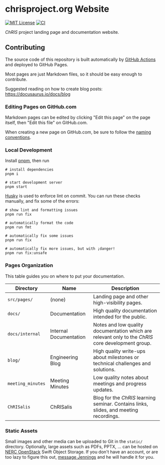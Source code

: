 # chrisproject.org Website

[![MIT License](https://img.shields.io/github/license/fnndsc/website2)](/LICENSE)
[![CI](https://github.com/FNNDSC/website2/actions/workflows/ci.yml/badge.svg)](https://github.com/FNNDSC/website2/actions/workflows/ci.yml)

_ChRIS_ project landing page and documentation website.

## Contributing

The source code of this repository is built automatically by
[GitHub Actions](https://github.com/FNNDSC/chrisproject.org/actions)
and deployed to GitHub Pages.

Most pages are just Markdown files, so it should be easy enough to contribute.

Suggested reading on how to create blog posts: https://docusaurus.io/docs/blog

### Editing Pages on GitHub.com

Markdown pages can be edited by clicking "Edit this page" on the page
itself, then "Edit this file" on GitHub.com.

When creating a new page on GitHub.com, be sure to follow the
[naming conventions](#naming-conventions).

### Local Development

Install [pnpm](https://pnpm.io/installation), then run

```shell
# install dependencies
pnpm i

# start development server
pnpm start
```

[Husky](https://github.com/typicode/husky) is used to enforce lint on commit.
You can run these checks manually, and fix some of the errors:


```shell
# show lint and formatting issues
pnpm run fix

# automatically format the code
pnpm run fmt

# automatically fix some issues
pnpm run fix

# automatically fix more issues, but with ¡danger!
pnpm run fix:unsafe
```

### Pages Organization

This table guides you on where to put your documentation.

| Directory         | Name                   | Description                                                                                        |
|-------------------|------------------------|----------------------------------------------------------------------------------------------------|
| `src/pages/`      | (none)                 | Landing page and other high-visibility pages.                                                      |
| `docs/`           | Documentation          | High quality documentation intended for the public.                                                |
| `docs/internal`   | Internal Documentation | Notes and low quality documentation which are relevant only to the _ChRIS_ core development group. |
| `blog/`           | Engineering Blog       | High quality write-ups about milestones or technical challenges and solutions.                     |
| `meeting_minutes` | Meeting Minutes        | Low quality notes about meetings and progress updates.                                             |
| `ChRISalis`       | ChRISalis              | Blog for the _ChRIS_ learning seminar. Contains links, slides, and meeting recordings.             |

### Static Assets

Small images and other media can be uploaded to Git in the `static/` directory.
Optionally, large assets such as PDFs, PPTX, ... can be hosted on
[NERC OpenStack](stack.nerc.mghpcc.org/) Swift Object Storage.
If you don't have an account, or are too lazy to figure this out,
[message Jennings](https://matrix.to/#/@jennydaman:fedora.im) and he will handle it for you.
